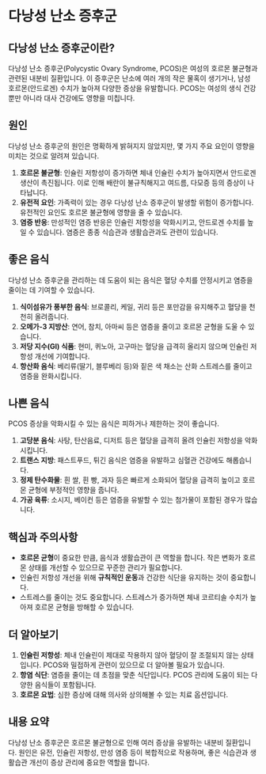# 다낭성 난소 증후군

## 다낭성 난소 증후군이란?

다낭성 난소 증후군(Polycystic Ovary Syndrome, PCOS)은 여성의 호르몬 불균형과 관련된 내분비 질환입니다. 이 증후군은 난소에 여러 개의 작은 물혹이 생기거나, 남성 호르몬(안드로겐) 수치가 높아져 다양한 증상을 유발합니다. PCOS는 여성의 생식 건강뿐만 아니라 대사 건강에도 영향을 미칩니다.

## 원인

다낭성 난소 증후군의 원인은 명확하게 밝혀지지 않았지만, 몇 가지 주요 요인이 영향을 미치는 것으로 알려져 있습니다.

1. **호르몬 불균형**: 인슐린 저항성이 증가하면 체내 인슐린 수치가 높아지면서 안드로겐 생산이 촉진됩니다. 이로 인해 배란이 불규칙해지고 여드름, 다모증 등의 증상이 나타납니다.
2. **유전적 요인**: 가족력이 있는 경우 다낭성 난소 증후군이 발생할 위험이 증가합니다. 유전적인 요인도 호르몬 불균형에 영향을 줄 수 있습니다.
3. **염증 반응**: 만성적인 염증 반응은 인슐린 저항성을 악화시키고, 안드로겐 수치를 높일 수 있습니다. 염증은 종종 식습관과 생활습관과도 관련이 있습니다.

## 좋은 음식

다낭성 난소 증후군을 관리하는 데 도움이 되는 음식은 혈당 수치를 안정시키고 염증을 줄이는 데 기여할 수 있습니다.

1. **식이섬유가 풍부한 음식**: 브로콜리, 케일, 귀리 등은 포만감을 유지해주고 혈당을 천천히 올려줍니다.
2. **오메가-3 지방산**: 연어, 참치, 아마씨 등은 염증을 줄이고 호르몬 균형을 도울 수 있습니다.
3. **저당 지수(GI) 식품**: 현미, 퀴노아, 고구마는 혈당을 급격히 올리지 않으며 인슐린 저항성 개선에 기여합니다.
4. **항산화 음식**: 베리류(딸기, 블루베리 등)와 짙은 색 채소는 산화 스트레스를 줄이고 염증을 완화시킵니다.

## 나쁜 음식

PCOS 증상을 악화시킬 수 있는 음식은 피하거나 제한하는 것이 좋습니다.

1. **고당분 음식**: 사탕, 탄산음료, 디저트 등은 혈당을 급격히 올려 인슐린 저항성을 악화시킵니다.
2. **트랜스 지방**: 패스트푸드, 튀긴 음식은 염증을 유발하고 심혈관 건강에도 해롭습니다.
3. **정제 탄수화물**: 흰 쌀, 흰 빵, 과자 등은 빠르게 소화되어 혈당을 급격히 높이고 호르몬 균형에 부정적인 영향을 줍니다.
4. **가공 육류**: 소시지, 베이컨 등은 염증을 유발할 수 있는 첨가물이 포함된 경우가 많습니다.

## 핵심과 주의사항

- **호르몬 균형**이 중요한 만큼, 음식과 생활습관이 큰 역할을 합니다. 작은 변화가 호르몬 상태를 개선할 수 있으므로 꾸준한 관리가 필요합니다.
- 인슐린 저항성 개선을 위해 **규칙적인 운동**과 건강한 식단을 유지하는 것이 중요합니다.
- 스트레스를 줄이는 것도 중요합니다. 스트레스가 증가하면 체내 코르티솔 수치가 높아져 호르몬 균형을 방해할 수 있습니다.

## 더 알아보기

1. **인슐린 저항성**: 체내 인슐린이 제대로 작용하지 않아 혈당이 잘 조절되지 않는 상태입니다. PCOS와 밀접하게 관련이 있으므로 더 알아볼 필요가 있습니다.
2. **항염 식단**: 염증을 줄이는 데 초점을 맞춘 식단입니다. PCOS 관리에 도움이 되는 다양한 음식들이 포함됩니다.
3. **호르몬 요법**: 심한 증상에 대해 의사와 상의해볼 수 있는 치료 옵션입니다.

## 내용 요약

다낭성 난소 증후군은 호르몬 불균형으로 인해 여러 증상을 유발하는 내분비 질환입니다. 원인은 유전, 인슐린 저항성, 만성 염증 등이 복합적으로 작용하며, 좋은 식습관과 생활습관 개선이 증상 관리에 중요한 역할을 합니다.